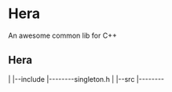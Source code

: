 # Hera
An awesome common lib for C++

## Hera
|
|--include
      |--------singleton.h
|
|--src
      |--------
